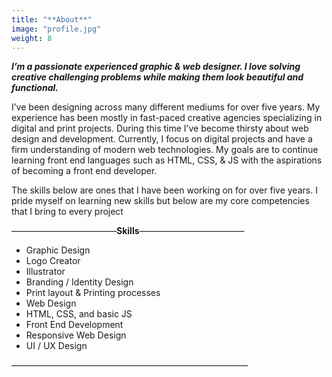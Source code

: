 ```yaml
---
title: "**About**"
image: "profile.jpg"
weight: 8
---
```


**_I’m a passionate experienced graphic & web designer. I love solving creative challenging problems while making them look beautiful and functional._**


I’ve been designing across many different mediums for over five years. My experience has been mostly in fast-paced creative agencies specializing in digital and print projects. During this time I’ve become thirsty about web design and development. Currently, I focus on digital projects and have a firm understanding of modern web technologies. My goals are to continue learning front end languages such as HTML, CSS, & JS with the aspirations of becoming a front end developer.

The skills below are ones that I have been working on for over five years. I pride myself on learning new skills but below are my core competencies that I bring to every project

————————————**Skills**————————————

* Graphic Design
* Logo Creator
* Illustrator
* Branding / Identity Design
* Print layout & Printing processes
* Web Design
* HTML, CSS, and basic JS
* Front End Development
* Responsive Web Design
* UI / UX Design

———————————————————————————

